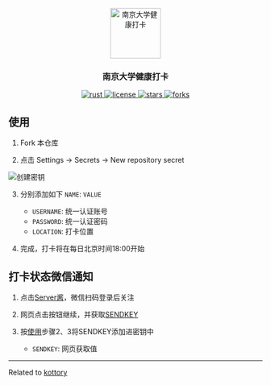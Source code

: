 <p align = "center">
    <img width = "100px" src = "imgs/nju.svg" align = "center" alt = "南京大学健康打卡" />
    <h3 align = "center">南京大学健康打卡</h3>
</p>

<p align = "center">
    <a href = "https://www.rust-lang.org/">
        <img alt = "rust" src = "https://img.shields.io/badge/language-rust-brightgreen" />
    </a>
    <a href = "LICENSE">
        <img alt = "license" src = "https://img.shields.io/badge/license-MIT-blue.svg" />
    </a>
    <a href = "https://GitHub.com/Millione/nju-clock-in/network/">
        <img alt = "stars" src = "https://badgen.net/github/stars/Millione/nju-clock-in/" />
    </a>
    <a href = "https://GitHub.com/Millione/nju-clock-in/network/">
        <img alt = "forks" src = "https://badgen.net/github/forks/Millione/nju-clock-in/" />
    </a>
</p>


## 使用
1. Fork 本仓库

2. 点击 Settings -> Secrets -> New repository secret

![创建密钥](imgs/1.png)

3. 分别添加如下 `NAME`: `VALUE`

    * `USERNAME`: 统一认证账号
    * `PASSWORD`: 统一认证密码
    * `LOCATION`: 打卡位置

4. 完成，打卡将在每日北京时间18:00开始


## 打卡状态微信通知
1. 点击[Server酱](https://sct.ftqq.com/login)，微信扫码登录后关注

2. 网页点击按钮继续，并获取[SENDKEY](https://sct.ftqq.com/sendkey)

3. 按[使用](#使用)步骤2、3将SENDKEY添加进密钥中

    * `SENDKEY`: 网页获取值


---
Related to [kottory](https://github.com/kottory/NJU-health-report)